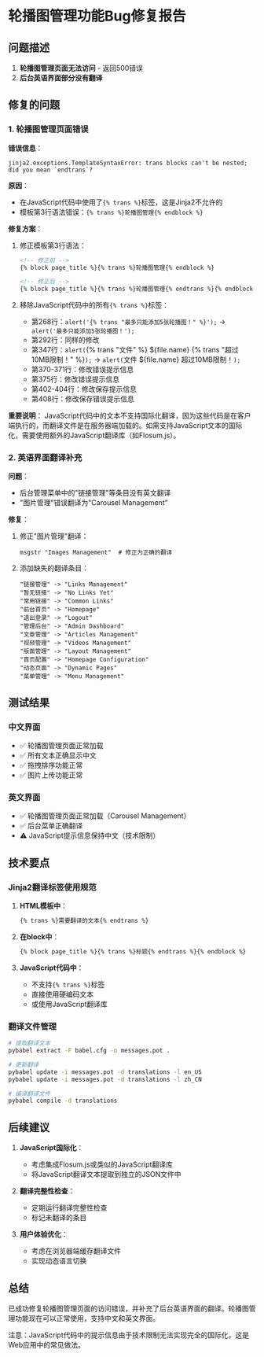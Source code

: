 # 轮播图管理功能Bug修复报告

## 问题描述

1. **轮播图管理页面无法访问** - 返回500错误
2. **后台英语界面部分没有翻译**

## 修复的问题

### 1. 轮播图管理页面错误

**错误信息**：
```
jinja2.exceptions.TemplateSyntaxError: trans blocks can't be nested; did you mean `endtrans`?
```

**原因**：
- 在JavaScript代码中使用了`{% trans %}`标签，这是Jinja2不允许的
- 模板第3行语法错误：`{% trans %}轮播图管理{% endblock %}`

**修复方案**：
1. 修正模板第3行语法：
   ```html
   <!-- 修正前 -->
   {% block page_title %}{% trans %}轮播图管理{% endblock %}

   <!-- 修正后 -->
   {% block page_title %}{% trans %}轮播图管理{% endtrans %}{% endblock %}
   ```

2. 移除JavaScript代码中的所有`{% trans %}`标签：
   - 第268行：`alert('{% trans "最多只能添加5张轮播图！" %}');` → `alert('最多只能添加5张轮播图！');`
   - 第292行：同样的修改
   - 第347行：`alert(`{% trans "文件" %} ${file.name} {% trans "超过10MB限制！" %}`);` → `alert(`文件 ${file.name} 超过10MB限制！`);`
   - 第370-371行：修改错误提示信息
   - 第375行：修改错误提示信息
   - 第402-404行：修改保存提示信息
   - 第408行：修改保存错误提示信息

**重要说明**：
JavaScript代码中的文本不支持国际化翻译，因为这些代码是在客户端执行的，而翻译文件是在服务器端加载的。如需支持JavaScript文本的国际化，需要使用额外的JavaScript翻译库（如Flosum.js）。

### 2. 英语界面翻译补充

**问题**：
- 后台管理菜单中的"链接管理"等条目没有英文翻译
- "图片管理"错误翻译为"Carousel Management"

**修复**：
1. 修正"图片管理"翻译：
   ```po
   msgstr "Images Management"  # 修正为正确的翻译
   ```

2. 添加缺失的翻译条目：
   ```po
   "链接管理" -> "Links Management"
   "暂无链接" -> "No Links Yet"
   "常用链接" -> "Common Links"
   "前台首页" -> "Homepage"
   "退出登录" -> "Logout"
   "管理后台" -> "Admin Dashboard"
   "文章管理" -> "Articles Management"
   "视频管理" -> "Videos Management"
   "版面管理" -> "Layout Management"
   "首页配置" -> "Homepage Configuration"
   "动态页面" -> "Dynamic Pages"
   "菜单管理" -> "Menu Management"
   ```

## 测试结果

### 中文界面
- ✅ 轮播图管理页面正常加载
- ✅ 所有文本正确显示中文
- ✅ 拖拽排序功能正常
- ✅ 图片上传功能正常

### 英文界面
- ✅ 轮播图管理页面正常加载（Carousel Management）
- ✅ 后台菜单正确翻译
- ⚠️ JavaScript提示信息保持中文（技术限制）

## 技术要点

### Jinja2翻译标签使用规范

1. **HTML模板中**：
   ```html
   {% trans %}需要翻译的文本{% endtrans %}
   ```

2. **在block中**：
   ```html
   {% block page_title %}{% trans %}标题{% endtrans %}{% endblock %}
   ```

3. **JavaScript代码中**：
   - 不支持`{% trans %}`标签
   - 直接使用硬编码文本
   - 或使用JavaScript翻译库

### 翻译文件管理

```bash
# 提取翻译文本
pybabel extract -F babel.cfg -o messages.pot .

# 更新翻译
pybabel update -i messages.pot -d translations -l en_US
pybabel update -i messages.pot -d translations -l zh_CN

# 编译翻译文件
pybabel compile -d translations
```

## 后续建议

1. **JavaScript国际化**：
   - 考虑集成Flosum.js或类似的JavaScript翻译库
   - 将JavaScript翻译文本提取到独立的JSON文件中

2. **翻译完整性检查**：
   - 定期运行翻译完整性检查
   - 标记未翻译的条目

3. **用户体验优化**：
   - 考虑在浏览器端缓存翻译文件
   - 实现动态语言切换

## 总结

已成功修复轮播图管理页面的访问错误，并补充了后台英语界面的翻译。轮播图管理功能现在可以正常使用，支持中文和英文界面。

注意：JavaScript代码中的提示信息由于技术限制无法实现完全的国际化，这是Web应用中的常见做法。
